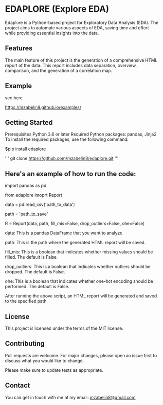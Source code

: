 # EDAPLORE (Explore EDA)
Edaplore is a Python-based project for Exploratory Data Analysis (EDA). The project aims to automate various aspects of EDA, saving time and effort while providing essential insights into the data.

## Features
The main feature of this project is the generation of a comprehensive HTML report of the data. This report includes data separation, overview, comparison, and the generation of a correlation map.

## Example
see here

https://mzabelin8.github.io/examples/

## Getting Started
Prerequisites
Python 3.6 or later
Required Python packages: pandas, Jinja2
To install the required packages, use the following command:

$pip install edaplore


'''
git clone https://github.com/mzabelin8/edaplore.git
'''


## Here's an example of how to run the code:
import pandas as pd

from edaplore imoprt Report

data = pd.read_csv('path_to_data')

path = 'path_to_save'

R = Report(data,
           path,
           fill_mis=False,
           drop_outliers=False,
           ohe=False)

data: This is a pandas DataFrame that you want to analyze.

path: This is the path where the generated HTML report will be saved.

fill_mis: This is a boolean that indicates whether missing values should be filled. The default is False.

drop_outliers: This is a boolean that indicates whether outliers should be dropped. The default is False.

ohe: This is a boolean that indicates whether one-hot encoding should be performed. The default is False.

After running the above script, an HTML report will be generated and saved to the specified path

## License
This project is licensed under the terms of the MIT license.

## Contributing
Pull requests are welcome. For major changes, please open an issue first to discuss what you would like to change.

Please make sure to update tests as appropriate.

## Contact
You can get in touch with me at my email: mzabelin8@gmail.com
